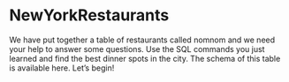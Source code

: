 # NewYorkRestaurants
We have put together a table of restaurants called nomnom and we need your help to answer some questions. Use the SQL commands you just learned and find the best dinner spots in the city.  The schema of this table is available here.  Let’s begin!
